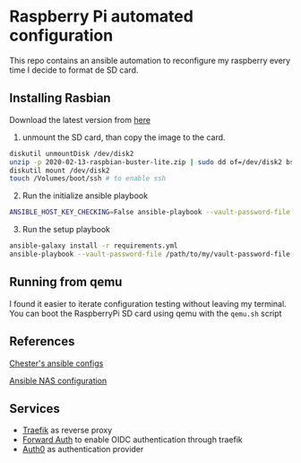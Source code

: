 # Raspberry Pi automated configuration

This repo contains an ansible automation to reconfigure my raspberry every time I decide to format de SD card.

## Installing Rasbian

Download the latest version from [here](https://www.raspberrypi.org/downloads/raspbian/)

1. unmount the SD card, than copy the image to the card.

```bash
diskutil unmountDisk /dev/disk2
unzip -p 2020-02-13-raspbian-buster-lite.zip | sudo dd of=/dev/disk2 bs=4m
diskutil mount /dev/disk2
touch /Volumes/boot/ssh # to enable ssh
```

2. Run the initialize ansible playbook

```bash
ANSIBLE_HOST_KEY_CHECKING=False ansible-playbook --vault-password-file /path/to/my/vault-password-file initialize.yaml -i inventories/thspinto
```

3. Run the setup playbook

```bash
ansible-galaxy install -r requirements.yml
ansible-playbook --vault-password-file /path/to/my/vault-password-file setup.yaml -i inventories/thspinto
```

## Running from qemu

I found it easier to iterate configuration testing without leaving my terminal. You can boot the RaspberryPi SD card using qemu with the `qemu.sh` script


## References

[Chester's ansible configs](https://github.com/chesterbr/chester-ansible-configs)

[Ansible NAS configuration](https://github.com/davestephens/ansible-nas)

## Services

* [Traefik](https://docs.traefik.io/) as reverse proxy
* [Forward Auth](https://github.com/thomseddon/traefik-forward-auth) to enable OIDC authentication through traefik
* [Auth0](https://auth0.com) as authentication provider
